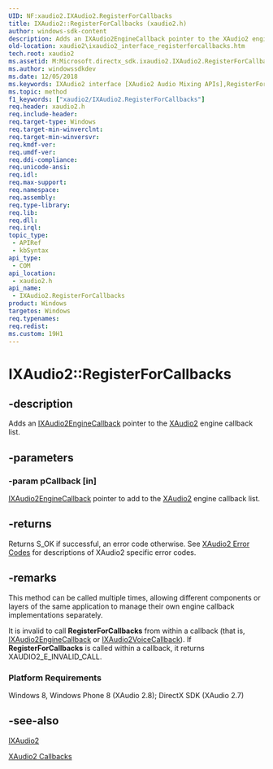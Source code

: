 ```yaml
---
UID: NF:xaudio2.IXAudio2.RegisterForCallbacks
title: IXAudio2::RegisterForCallbacks (xaudio2.h)
author: windows-sdk-content
description: Adds an IXAudio2EngineCallback pointer to the XAudio2 engine callback list.
old-location: xaudio2\ixaudio2_interface_registerforcallbacks.htm
tech.root: xaudio2
ms.assetid: M:Microsoft.directx_sdk.ixaudio2.IXAudio2.RegisterForCallbacks(IXAudio2EngineCallback)
ms.author: windowssdkdev
ms.date: 12/05/2018
ms.keywords: IXAudio2 interface [XAudio2 Audio Mixing APIs],RegisterForCallbacks method, IXAudio2.RegisterForCallbacks, IXAudio2::RegisterForCallbacks, RegisterForCallbacks, RegisterForCallbacks method [XAudio2 Audio Mixing APIs], RegisterForCallbacks method [XAudio2 Audio Mixing APIs],IXAudio2 interface, xaudio2.ixaudio2_interface_registerforcallbacks, xaudio2/IXAudio2::RegisterForCallbacks
ms.topic: method
f1_keywords: ["xaudio2/IXAudio2.RegisterForCallbacks"]
req.header: xaudio2.h
req.include-header: 
req.target-type: Windows
req.target-min-winverclnt: 
req.target-min-winversvr: 
req.kmdf-ver: 
req.umdf-ver: 
req.ddi-compliance: 
req.unicode-ansi: 
req.idl: 
req.max-support: 
req.namespace: 
req.assembly: 
req.type-library: 
req.lib: 
req.dll: 
req.irql: 
topic_type:
 - APIRef
 - kbSyntax
api_type:
 - COM
api_location:
 - xaudio2.h
api_name:
 - IXAudio2.RegisterForCallbacks
product: Windows
targetos: Windows
req.typenames: 
req.redist: 
ms.custom: 19H1
---
```


# IXAudio2::RegisterForCallbacks


## -description


Adds an <a href="https://docs.microsoft.com/windows/desktop/api/xaudio2/nn-xaudio2-ixaudio2enginecallback">IXAudio2EngineCallback</a> pointer to the <a href="https://docs.microsoft.com/windows/desktop/api/xaudio2/nn-xaudio2-ixaudio2">XAudio2</a> engine callback list.


## -parameters




### -param pCallback [in]


<a href="https://docs.microsoft.com/windows/desktop/api/xaudio2/nn-xaudio2-ixaudio2enginecallback">IXAudio2EngineCallback</a> pointer to add to the <a href="https://docs.microsoft.com/windows/desktop/api/xaudio2/nn-xaudio2-ixaudio2">XAudio2</a> engine callback list.


## -returns



Returns S_OK if successful, an error code otherwise. See <a href="https://docs.microsoft.com/windows/desktop/xaudio2/xaudio2-error-codes">XAudio2 Error Codes</a> for descriptions of XAudio2 specific error codes.




## -remarks



This method can be called multiple times, allowing different components or layers of the same application to manage their own engine callback implementations separately.



It is invalid to call <b>RegisterForCallbacks</b> from within a callback (that is, <a href="https://docs.microsoft.com/windows/desktop/api/xaudio2/nn-xaudio2-ixaudio2enginecallback">IXAudio2EngineCallback</a> or <a href="https://docs.microsoft.com/windows/desktop/api/xaudio2/nn-xaudio2-ixaudio2voicecallback">IXAudio2VoiceCallback</a>). If <b>RegisterForCallbacks</b> is called within a callback, it returns XAUDIO2_E_INVALID_CALL.



<h3><a id="Platform_Requirements"></a><a id="platform_requirements"></a><a id="PLATFORM_REQUIREMENTS"></a>Platform Requirements</h3>
Windows 8, Windows Phone 8 (XAudio 2.8); DirectX SDK (XAudio 2.7)




## -see-also




<a href="https://docs.microsoft.com/windows/desktop/api/xaudio2/nn-xaudio2-ixaudio2">IXAudio2</a>



<a href="https://docs.microsoft.com/windows/desktop/xaudio2/xaudio2-callbacks">XAudio2 Callbacks</a>
 

 

